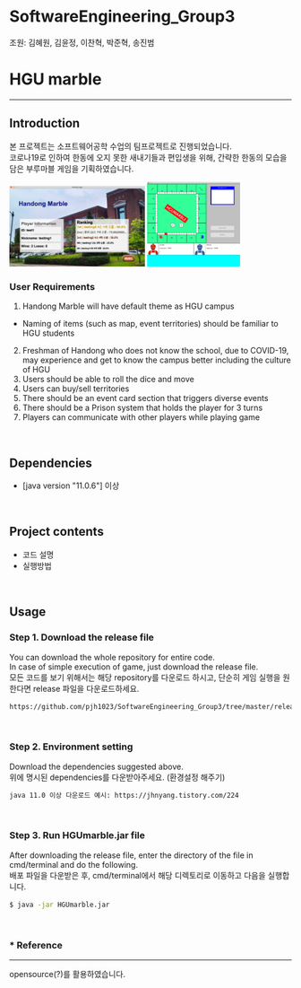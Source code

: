 # SoftwareEngineering_Group3
조원: 김혜원, 김윤정, 이찬혁, 박준혁, 송진범

# HGU marble
--------------------------------------------------------------------------------


## Introduction
본 프로젝트는 소프트웨어공학 수업의 팀프로젝트로 진행되었습니다.<br/>
코로나19로 인하여 한동에 오지 못한 새내기들과 편입생을 위해, 간략한 한동의 모습을 담은 부루마블 게임을 기획하였습니다.<br/>


<p align="left"><img width="48%" src="readmeIMG/WaitingFrame.png" />
<img width="33%" src="readmeIMG/GameFrame.png" /></p>

### User Requirements

1) Handong Marble will have default theme as HGU campus
  - Naming of items (such as map, event territories) should be familiar to HGU students
2) Freshman of Handong who does not know the school, due to COVID-19, may experience and get to know the campus better including the culture of HGU
3) Users should be able to roll the dice and move
4) Users can buy/sell territories
5) There should be an event card section that triggers diverse events
6) There should be a Prison system that holds the player for 3 turns
7) Players can communicate with other players while playing game


<br/>


## Dependencies
* [java version "11.0.6"] 이상

<br/>


## Project contents

* 코드 설명
* 실행방법

<br/>


## Usage

### Step 1. Download the release file
You can download the whole repository for entire code.<br/>
In case of simple execution of game, just download the release file.<br/>
모든 코드를 보기 위해서는 해당 repository를 다운로드 하시고, 단순히 게임 실행을 원한다면 release 파일을 다운로드하세요.<br/>

```bash
https://github.com/pjh1023/SoftwareEngineering_Group3/tree/master/release
```

<br/>

### Step 2. Environment setting
Download the dependencies suggested above.<br/>
위에 명시된 dependencies를 다운받아주세요. (환경설정 해주기)<br/>

```bash
java 11.0 이상 다운로드 예시: https://jhnyang.tistory.com/224
```


<br/>

### Step 3. Run HGUmarble.jar file
After downloading the release file, enter the directory of the file in cmd/terminal and do the following.<br/>
배포 파일을 다운받은 후, cmd/terminal에서 해당 디렉토리로 이동하고 다음을 실행합니다.<br/>

```bash
$ java -jar HGUmarble.jar
```




<br/>


### * Reference
--------------------------------------------------------------------------------
opensource(?)를 활용하였습니다.
